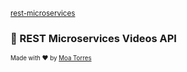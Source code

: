 <sub>[rest-microservices](https://github.com/moatorres/rest-microservices)</sub>

### 🚀 REST Microservices Videos API

<sub><sup>Made with ❤️ by [Moa Torres](https://github.com/moatorres)</sup></sub>
